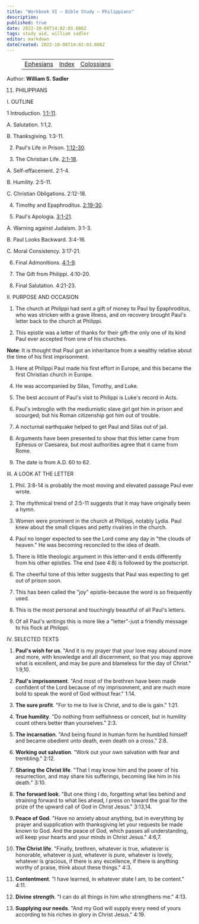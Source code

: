 ```yaml
---
title: "Workbook VI — Bible Study — Philippians"
description: 
published: true
date: 2022-10-08T14:02:03.086Z
tags: study aid, william sadler
editor: markdown
dateCreated: 2022-10-08T14:02:03.086Z
---
```


<figure class="table chapter-navigator">
	<table>
		<tbody>
		<tr>
			<td><a href="/en/article/William_S_Sadler/Workbook_6_Bible_Study/Study_2_">Ephesians</a></td>
			<td><a href="/en/article/William_S_Sadler/Workbook_6_Bible_Study/Index">Index</a></td>
			<td><a href="/en/article/William_S_Sadler/Workbook_6_Bible_Study/Study_2_">Colossians</a></td>
		</tr>
		</tbody>
	</table>
</figure>

Author: **William S. Sadler**


11. PHILIPPIANS

I. OUTLINE

1 Introduction. [1:1-11](/en/Bible/Philippians/1#v1).

A. Salutation. 1:1,2.

B. Thanksgiving. 1:3-11.

2. Paul's Life in Prison. [1:12-30](/en/Bible/Philippians/1#v12).

3. The Christian Life. [2:1-18](/en/Bible/Philippians/2#v1).

A. Self-effacement. 2:1-4.

B. Humility. 2:5-11.

C. Christian Obligations. 2:12-18.

4. Timothy and Epaphroditus. [2:19-30](/en/Bible/Philippians/2#v19).

5. Paul's Apologia. [3:1-21](/en/Bible/Philippians/3#v1).

A. Warning against Judaism. 3:1-3.

B. Paul Looks Backward. 3:4-16.

C. Moral Consistency. 3:17-21.

6. Final Admonitions. [4:1-9](/en/Bible/Philippians/4#v1).

7. The Gift from Philippi. 4:10-20.

8. Final Salutation. 4:21-23.

II. PURPOSE AND OCCASION

1. The church at Philippi had sent a gift of money to Paul by Epaphroditus, who was stricken with a grave illness, and on recovery brought Paul's letter back to the church at Philippi.

2. This epistle was a letter of thanks for their gift-the only one of its kind Paul ever accepted from one of his churches.

**Note**: It is thought that Paul got an inheritance from a wealthy relative about the time of his first imprisonment.

3. Here at Philippi Paul made his first effort in Europe, and this became the first Christian church in Europe.

4. He was accompanied by Silas, Timothy, and Luke.

5. The best account of Paul's visit to Philippi is Luke's record in Acts.

6. Paul's imbroglio with the mediumistic slave girl got him in prison and scourged; but his Roman citizenship got him out of trouble.

7. A nocturnal earthquake helped to get Paul and Silas out of jail.

8. Arguments have been presented to show that this letter came from Ephesus or Caesarea, but most authorities agree that it came from Rome.

9. The date is from A.D. 60 to 62.

III. A LOOK AT THE LETTER

1. Phil. 3:8-14 is probably the most moving and elevated passage Paul ever wrote.

2. The rhythmical trend of 2:5-11 suggests that it may have originally been a hymn.

3. Women were prominent in the church at Philippi, notably Lydia. Paul knew about the small cliques and petty rivalries in the church.

4. Paul no longer expected to see the Lord come any day in "the clouds of heaven." He was becoming reconciled to the idea of death.

5. There is little theologic argument in this letter-and it ends differently from his other epistles. The end (see 4:8) is followed by the postscript.

6. The cheerful tone of this letter suggests that Paul was expecting to get out of prison soon.

7. This has been called the "joy" epistle-because the word is so frequently used.

8. This is the most personal and touchingly beautiful of all Paul's letters.

9. Of all Paul's writings this is more like a "letter"-just a friendly message to his flock at Philippi.

IV. SELECTED TEXTS

1. **Paul's wish for us**. "And it is my prayer that your love may abound more and more, with knowledge and all discernment, so that you may approve what is excellent, and may be pure and blameless for the day of Christ." 1:9,10.

2. **Paul's imprisonment**. "And most of the brethren have been made confident of the Lord because of my imprisonment, and are much more bold to speak the word of God without fear." 1:14.

3. **The sure profit**. "For to me to live is Christ, and to die is gain." 1:21.

4. **True humility**. "Do nothing from selfishness or conceit, but in humility count others better than yourselves." 2:3.

5. **The incarnation**. "And being found in human form he humbled himself and became obedient unto death, even death on a cross." 2:8.

6. **Working out salvation**. "Work out your own salvation with fear and trembling." 2:12.

7. **Sharing the Christ life**. "That I may know him and the power of his resurrection, and may share his sufferings, becoming like him in his death." 3:10.

8. **The forward look**. "But one thing I do, forgetting what lies behind and straining forward to what lies ahead, I press on toward the goal for the prize of the upward call of God in Christ Jesus." 3:13,14.

9. **Peace of God**. "Have no anxiety about anything, but in everything by prayer and supplication with thanksgiving let your requests be made known to God. And the peace of God, which passes all understanding, will keep your hearts and your minds in Christ Jesus." 4:6,7.

10. **The Christ life**. "Finally, brethren, whatever is true, whatever is honorable, whatever is just, whatever is pure, whatever is lovely, whatever is gracious, if there is any excellence, if there is anything worthy of praise, think about these things." 4:3.

11. **Contentment**. "I have learned, in whatever state I am, to be content." 4:11.

12. **Divine strength**. "I can do all things in him who strengthens me." 4:13.

13. **Supplying our needs**. "And my God will supply every need of yours according to his riches in glory in Christ Jesus." 4:19.


<br>

